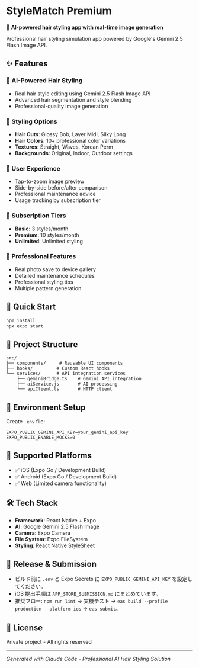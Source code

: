 # StyleMatch Premium

🎨 **AI-powered hair styling app with real-time image generation**

Professional hair styling simulation app powered by Google's Gemini 2.5 Flash Image API.

## ✨ Features

### 🤖 AI-Powered Hair Styling
- Real hair style editing using Gemini 2.5 Flash Image API
- Advanced hair segmentation and style blending
- Professional-quality image generation

### 💅 Styling Options
- **Hair Cuts**: Glossy Bob, Layer Midi, Silky Long
- **Hair Colors**: 10+ professional color variations
- **Textures**: Straight, Waves, Korean Perm
- **Backgrounds**: Original, Indoor, Outdoor settings

### 📱 User Experience
- Tap-to-zoom image preview
- Side-by-side before/after comparison
- Professional maintenance advice
- Usage tracking by subscription tier

### 💎 Subscription Tiers
- **Basic**: 3 styles/month
- **Premium**: 10 styles/month  
- **Unlimited**: Unlimited styling

### 🔧 Professional Features
- Real photo save to device gallery
- Detailed maintenance schedules
- Professional styling tips
- Multiple pattern generation

## 🚀 Quick Start

```bash
npm install
npx expo start
```

## 📁 Project Structure

```
src/
├── components/     # Reusable UI components
├── hooks/         # Custom React hooks
└── services/      # API integration services
    ├── geminiBridge.ts    # Gemini API integration
    ├── aiService.js       # AI processing
    └── apiClient.ts       # HTTP client
```

## 🔑 Environment Setup

Create `.env` file:
```
EXPO_PUBLIC_GEMINI_API_KEY=your_gemini_api_key
EXPO_PUBLIC_ENABLE_MOCKS=0
```

## 📱 Supported Platforms

- ✅ iOS (Expo Go / Development Build)
- ✅ Android (Expo Go / Development Build)
- ✅ Web (Limited camera functionality)

## 🛠 Tech Stack

- **Framework**: React Native + Expo
- **AI**: Google Gemini 2.5 Flash Image
- **Camera**: Expo Camera
- **File System**: Expo FileSystem
- **Styling**: React Native StyleSheet

## 🚢 Release & Submission

- ビルド前に `.env` と Expo Secrets に `EXPO_PUBLIC_GEMINI_API_KEY` を設定してください。
- iOS 提出手順は `APP_STORE_SUBMISSION.md` にまとめています。
- 推奨フロー: `npm run lint` → 実機テスト → `eas build --profile production --platform ios` → `eas submit`。

## 📄 License

Private project - All rights reserved

---

*Generated with Claude Code - Professional AI Hair Styling Solution*
